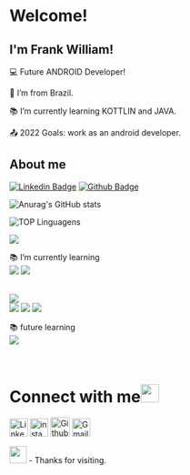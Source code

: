 # Welcome!

 

## I'm Frank William!

 

:computer: Future ANDROID Developer!

:house_with_garden: I’m from Brazil.

:books: I’m currently learning KOTTLIN and JAVA.

:outbox_tray: 2022 Goals: work as an android developer.

 


## About me

[![Linkedin Badge](https://img.shields.io/badge/-LinkedIn-blue?style=flat-square&logo=Linkedin&logoColor=white&link=https://www.linkedin.com/in/frankwra/)]( https://www.linkedin.com/in/frankwra/)
[![Github Badge](https://img.shields.io/badge/-Github-000?style=flat-square&logo=Github&logoColor=white&link=)](https://github.com/Frankwra)

![Anurag's GitHub stats](https://github-readme-stats.vercel.app/api?username=frankwra&show_icons=true&theme=radical) 

![TOP Linguagens](https://github-readme-stats.vercel.app/api/top-langs/?username=frankwra&layout=compact&theme=radical)

<img src="https://img.shields.io/badge/lenovo%20laptop-E2231A?style=for-the-badge&logo=lenovo&logoColor=white" />
<br>

:books: I’m currently learning <br>
<img src="https://img.shields.io/badge/Kotlin-0095D5?style=for-the-badge&logo=kotlin&logoColor=white" />
<img src="https://img.shields.io/badge/Java-ED8B00?style=for-the-badge&logo=java&logoColor=white" />

<br>
<img src="https://img.shields.io/badge/Delphi_RAD_Studio-B22222?style=for-the-badge&logo=delphi&logoColor=white" />

<br>
<img src="https://img.shields.io/badge/HTML5-E34F26?style=for-the-badge&logo=html5&logoColor=white" />
<img src="https://img.shields.io/badge/CSS3-1572B6?style=for-the-badge&logo=css3&logoColor=white" />
<img src="https://img.shields.io/badge/JavaScript-323330?style=for-the-badge&logo=javascript&logoColor=F7DF1E" />


<br>


:books: future learning <br>
<img src="https://img.shields.io/badge/Swift-FA7343?style=for-the-badge&logo=swift&logoColor=white" />


<br>


# Connect with me<img src="https://github.com/TheDudeThatCode/TheDudeThatCode/blob/master/Assets/Handshake.gif" height="32px">




[<img src="https://github.com/TheDudeThatCode/TheDudeThatCode/blob/master/Assets/Linkedin.svg" alt="Linkedin Logo" width="32">](https://in.linkedin.com/in/frankwra)    [<img src="https://github.com/TheDudeThatCode/TheDudeThatCode/blob/master/Assets/Instagram.svg" alt="instagram logo" width="32">](https://www.instagram.com/frank_wra/)    [<img src="https://cdn.svgporn.com/logos/github-icon.svg" alt="Github logo" width="34">](https://github.com/frankwra)     [<img src="https://github.com/TheDudeThatCode/TheDudeThatCode/blob/master/Assets/Gmail.svg" alt="Gmail logo" height="32">](mailto:frankwra@gmail.com)









<img src=https://github.com/TheDudeThatCode/TheDudeThatCode/blob/master/Assets/Earth.gif width="30">
- Thanks for visiting.

